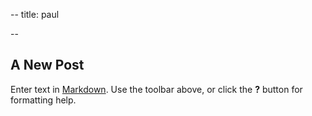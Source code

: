 --
title: paul

--

## A New Post

Enter text in [Markdown](http://daringfireball.net/projects/markdown/). Use the toolbar above, or click the **?** button for formatting help.
